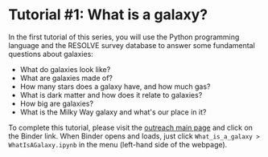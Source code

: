 # Tutorial #1: What is a galaxy?

In the first tutorial of this series, you will use the Python programming language and the RESOLVE survey database to answer some fundamental questions about galaxies:
- What do galaxies look like?
- What are galaxies made of? 
- How many stars does a galaxy have, and how much gas?
- What is dark matter and how does it relate to galaxies?
- How big are galaxies?
- What is the Milky Way galaxy and what's our place in it?

To complete this tutorial, please visit the [outreach main page](https://github.com/resolvesurvey/outreach/tree/main) and click on the Binder link. When Binder opens and loads, just click `What_is_a_galaxy > WhatIsAGalaxy.ipynb` in the menu (left-hand side of the webpage).

